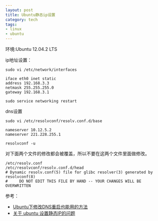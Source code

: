 ```yaml
---
layout: post
title: Ubuntu静态ip设置
category: tech
tags:
- linux
- ubuntu
---
```

环境:Ubuntu 12.04.2 LTS

ip地址设置：

	sudo vi /etc/network/interfaces
	
	iface eth0 inet static
	address 192.168.3.3
	netmask 255.255.255.0
	gateway 192.168.3.1

	sudo service networking restart

dns设置

	sudo vi /etc/resolvconf/resolv.conf.d/base

	nameserver 10.12.5.2
	nameserver 221.228.255.1
	
	resolvconf -u

对下面两个文件的修改都会被覆盖，所以不要在这两个文件里面做修改。

	/etc/resolv.conf
	/etc/resolvconf/resolv.conf.d/head
	# Dynamic resolv.conf(5) file for glibc resolver(3) generated by resolvconf(8)
	#     DO NOT EDIT THIS FILE BY HAND -- YOUR CHANGES WILL BE OVERWRITTEN

参考：

* [Ubuntu下修改DNS重启也能用的方法](http://yubosun.akcms.com/tech/ubntu-dns-reset.htm)
* [关于 ubuntu 设置静态IP的问题](http://imcn.me/html/y2012/11868.html)
